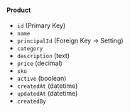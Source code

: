 




#### **Product**

- `id` (Primary Key)    
- `name`    
- `principalId` (Foreign Key → Setting)    
- `category`    
- `description` (text)    
- `price` (decimal)    
- `sku`    
- `active` (boolean)    
- `createdAt` (datetime)    
- `updatedAt` (datetime)    
- `createdBy`